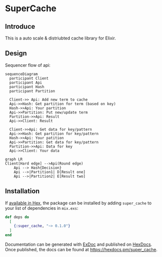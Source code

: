 # SuperCache

## Introduce

This is a auto scale & distriubted cache library for Elixir.

## Design

 Sequencer flow of api:

```sequenceDiagram
sequenceDiagram
  participant Client
  participant Api
  participant Hash
  participant Partition

  Client->> Api: Add new term to cache
  Api->>Hash: Get partition for term (based on key)
  Hash->>Api: Your partition
  Api->>Partition: Put new/update term
  Partition->>Api: Result
  Api->>Client: Result

  Client->>Api: Get data for key/pattern
  Api->>Hash: Get partition for key/pattern
  Hash->>Api: Your patition
  Api->>Partition: Get data for key/pattern
  Partition->>Api: Data for key
  Api->>Client: Your data
```


```mermaid
graph LR
Client[Hard edge] -->Api(Round edge)
    Api --> Hash{Decision}
    Api -->|Partition1| D[Result one]
    Api -->|Partition2| E[Result two]
```

## Installation

If [available in Hex](https://hex.pm/docs/publish), the package can be installed
by adding `super_cache` to your list of dependencies in `mix.exs`:

```elixir
def deps do
  [
    {:super_cache, "~> 0.1.0"}
  ]
end
```

Documentation can be generated with [ExDoc](https://github.com/elixir-lang/ex_doc)
and published on [HexDocs](https://hexdocs.pm). Once published, the docs can
be found at <https://hexdocs.pm/super_cache>.

